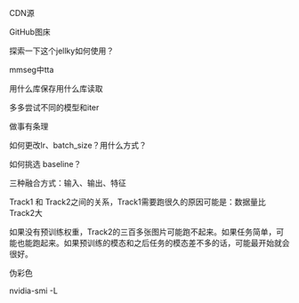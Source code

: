 CDN源

GitHub图床

探索一下这个jellky如何使用？

mmseg中tta

用什么库保存用什么库读取

多多尝试不同的模型和iter

做事有条理

如何更改lr、batch_size？用什么方式？

如何挑选 baseline？

三种融合方式：输入、输出、特征

Track1 和 Track2之间的关系，Track1需要跑很久的原因可能是：数据量比Track2大

如果没有预训练权重，Track2的三百多张图片可能跑不起来。如果任务简单，可能也能跑起来。如果预训练的模态和之后任务的模态差不多的话，可能最开始就会很好。

伪彩色

nvidia-smi -L
